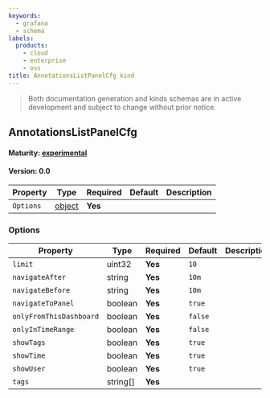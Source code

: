 ```yaml
---
keywords:
  - grafana
  - schema
labels:
  products:
    - cloud
    - enterprise
    - oss
title: AnnotationsListPanelCfg kind
---
```


> Both documentation generation and kinds schemas are in active development and subject to change without prior notice.

## AnnotationsListPanelCfg

#### Maturity: [experimental](../../../maturity/#experimental)

#### Version: 0.0

| Property  | Type               | Required | Default | Description |
| --------- | ------------------ | -------- | ------- | ----------- |
| `Options` | [object](#options) | **Yes**  |         |             |

### Options

| Property                | Type     | Required | Default | Description |
| ----------------------- | -------- | -------- | ------- | ----------- |
| `limit`                 | uint32   | **Yes**  | `10`    |             |
| `navigateAfter`         | string   | **Yes**  | `10m`   |             |
| `navigateBefore`        | string   | **Yes**  | `10m`   |             |
| `navigateToPanel`       | boolean  | **Yes**  | `true`  |             |
| `onlyFromThisDashboard` | boolean  | **Yes**  | `false` |             |
| `onlyInTimeRange`       | boolean  | **Yes**  | `false` |             |
| `showTags`              | boolean  | **Yes**  | `true`  |             |
| `showTime`              | boolean  | **Yes**  | `true`  |             |
| `showUser`              | boolean  | **Yes**  | `true`  |             |
| `tags`                  | string[] | **Yes**  |         |             |
